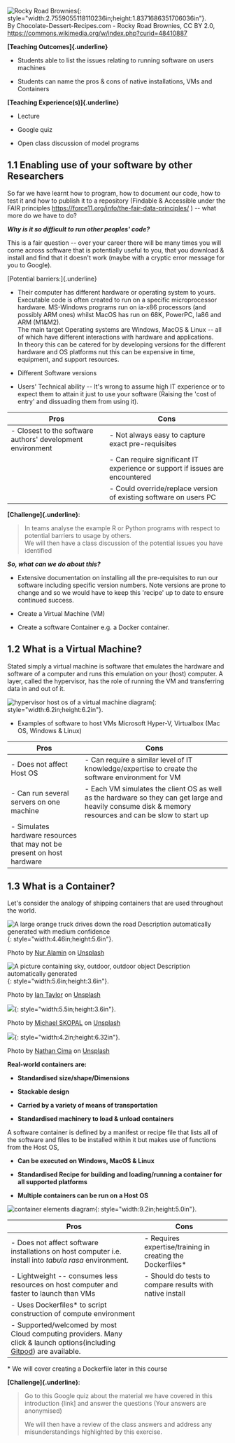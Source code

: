 ![Rocky Road Brownies](./../assets/images/Rocky_Road.jpeg){: style="width:2.7559055118110236in;height:1.8371686351706036in"}.  
By Chocolate-Dessert-Recipes.com - Rocky Road Brownies, CC BY 2.0, https://commons.wikimedia.org/w/index.php?curid=48410887

**[Teaching Outcomes]{.underline}**

-   Students able to list the issues relating to running software on
    users machines

-   Students can name the pros & cons of native installations, VMs and
    Containers

**[Teaching Experience(s)]{.underline}**

-   Lecture

-   Google quiz

-   Open class discussion of model programs

## 1.1 Enabling use of your software by other Researchers

So far we have learnt how to program, how to document our code, how to
test it and how to publish it to a repository (Findable & Accessible
under the FAIR principles
<https://force11.org/info/the-fair-data-principles/> ) -- what more do
we have to do?

***Why is it so difficult to run other peoples' code?***

This is a fair question -- over your career there will be many times you
will come across software that is potentially useful to you, that you
download & install and find that it doesn't work (maybe with a cryptic
error message for you to Google).

[Potential barriers:]{.underline}

-   Their computer has different hardware or operating system to yours.\
    Executable code is often created to run on a specific microprocessor
    hardware. MS-Windows programs run on ia-x86 processors (and possibly
    ARM ones) whilst MacOS has run on 68K, PowerPC, Ia86 and ARM
    (M1&M2).\
    The main target Operating systems are Windows, MacOS & Linux -- all
    of which have different interactions with hardware and
    applications.\
    In theory this can be catered for by developing versions for the
    different hardware and OS platforms nut this can be expensive in
    time, equipment, and support resources.

-   Different Software versions

-   Users' Technical ability -- It's wrong to assume high IT experience
    or to expect them to attain it just to use your software (Raising
    the 'cost of entry' and dissuading them from using it).


|  Pros    |  Cons |
|---|---|
| -   Closest to the software authors' development environment  | -   Not always easy to capture exact pre-requisites     |
|   | -   Can require significant IT experience or support if issues are encountered    |
|   | -   Could override/replace version of existing software on users PC          |

**[Challenge]{.underline}**:

> In teams analyse the example R or Python programs with respect to
> potential barriers to usage by others.\
> We will then have a class discussion of the potential issues you have
> identified

***So, what can we do about this?***

-   Extensive documentation on installing all the pre-requisites to run
    our software including specific version numbers. Note versions are
    prone to change and so we would have to keep this 'recipe' up to
    date to ensure continued success.

-   Create a Virtual Machine (VM)

-   Create a software Container e.g. a Docker container.

## 1.2 What is a Virtual Machine?

Stated simply a virtual machine is software that emulates the hardware
and software of a computer and runs this emulation on your (host)
computer. A layer, called the hypervisor, has the role of running the VM
and transferring data in and out of it.

![hypervisor host os of a virtual machine diagram
](./../assets/images/virtual.jpg){: style="width:6.2in;height:6.2in"}. 

-   Examples of software to host VMs Microsoft Hyper-V, Virtualbox (Mac
    OS, Windows & Linux)

| Pros  | Cons  |
|---|---|
| -   Does not affect Host OS | -   Can require a similar level of IT knowledge/expertise to create the software  environment for VM |
| -   Can run several servers on one machine | -   Each VM simulates the client OS as well as the hardware so they can get large and heavily consume disk & memory resources and can be slow to start up      |
| -   Simulates hardware resources that may not be present on host hardware |   |


## 1.3 What is a Container?

Let's consider the analogy of shipping containers that are used
throughout the world.

![A large orange truck drives down the road Description automatically
generated with medium
confidence](./../assets/images/container_lorry.jpg){: style="width:4.46in;height:5.6in"}. 

Photo by [Nur
Alamin](https://unsplash.com/@nuralamin12?utm_source=unsplash&utm_medium=referral&utm_content=creditCopyText) on [Unsplash](https://unsplash.com/photos/xifUN_Mkf8Y?utm_source=unsplash&utm_medium=referral&utm_content=creditCopyText)

![A picture containing sky, outdoor, outdoor object Description
automatically generated](./../assets/images/container_ship2.jpg){: style="width:5.6in;height:3.6in"}. 

Photo by [Ian
Taylor](https://unsplash.com/@carrier_lost?utm_source=unsplash&utm_medium=referral&utm_content=creditCopyText) on [Unsplash](https://unsplash.com/photos/jOqJbvo1P9g?utm_source=unsplash&utm_medium=referral&utm_content=creditCopyText)

![](./../assets/images/container_train.jpg){: style="width:5.5in;height:3.6in"}. 

Photo by [Michael
SKOPAL](https://unsplash.com/@michael_skopal?utm_source=unsplash&utm_medium=referral&utm_content=creditCopyText) on [Unsplash](https://unsplash.com/photos/z5tiShyxZnc?utm_source=unsplash&utm_medium=referral&utm_content=creditCopyText)

![](./../assets/images/container_ship.jpg){: style="width:4.2in;height:6.32in"}. 

Photo by [Nathan
Cima](https://unsplash.com/@nathan_cima?utm_source=unsplash&utm_medium=referral&utm_content=creditCopyText) on [Unsplash](https://unsplash.com/photos/MHXJ9p64Jw8?utm_source=unsplash&utm_medium=referral&utm_content=creditCopyText)

**Real-world containers are:**

-   **Standardised size/shape/Dimensions**

-   **Stackable design**

-   **Carried by a variety of means of transportation**

-   **Standardised machinery to load & unload containers**

A software container is defined by a manifest or recipe file that lists
all of the software and files to be installed within it but makes use of
functions from the Host OS,

-   **Can be executed on Windows, MacOS & Linux**

-   **Standardised Recipe for building and loading/running a container
    for all supported platforms**

-   **Multiple containers can be run on a Host OS**

![container elements diagram](./../assets/images/container.jpg){: style="width:9.2in;height:5.0in"}. 


| Pros  | Cons  |
|---|---|
| -   Does not affect software installations on host computer i.e. install into *tabula rasa* environment. | -   Requires expertise/training in creating the Dockerfiles\* |
| -   Lightweight -- consumes less resources on host computer and faster to launch than VMs | -   Should do tests to compare results with native install |
| -   Uses Dockerfiles\* to script construction of compute environment |   |
| -   Supported/welcomed by most Cloud computing providers. Many click & launch options(including [Gitpod](https://www.gitpod.io)) are available.   |   |

\* We will cover creating a Dockerfile later in this course

**[Challenge]{.underline}**:
> Go to this Google quiz about the material we have covered in this
> introduction {link\] and answer the questions (Your answers are
> anonymised)
> 
> We will then have a review of the class answers and address any
> misunderstandings highlighted by this exercise.




